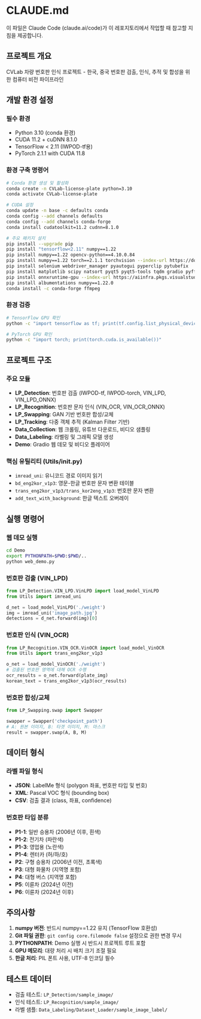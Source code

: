 # CLAUDE.md

이 파일은 Claude Code (claude.ai/code)가 이 레포지토리에서 작업할 때 참고할 지침을 제공합니다.

## 프로젝트 개요

CVLab 차량 번호판 인식 프로젝트 - 한국, 중국 번호판 검출, 인식, 추적 및 합성을 위한 컴퓨터 비전 파이프라인

## 개발 환경 설정

### 필수 환경
- Python 3.10 (conda 환경)
- CUDA 11.2 + cuDNN 8.1.0
- TensorFlow < 2.11 (IWPOD-tf용)
- PyTorch 2.1.1 with CUDA 11.8

### 환경 구축 명령어

```bash
# Conda 환경 생성 및 활성화
conda create -n CVLab-license-plate python=3.10
conda activate CVLab-license-plate

# CUDA 설정
conda update -n base -c defaults conda
conda config --add channels defaults
conda config --add channels conda-forge
conda install cudatoolkit=11.2 cudnn=8.1.0

# 주요 패키지 설치
pip install --upgrade pip
pip install "tensorflow<2.11" numpy==1.22
pip install numpy==1.22 opencv-python==4.10.0.84
pip install numpy==1.22 torch==2.1.1 torchvision --index-url https://download.pytorch.org/whl/cu118
pip install selenium webdriver_manager pyautogui pyperclip pytubefix
pip install matplotlib scipy natsort pyqt5 pyqt5-tools tqdm gradio pyffx
pip install onnxruntime-gpu --index-url https://aiinfra.pkgs.visualstudio.com/PublicPackages/_packaging/onnxruntime-cuda-11/pypi/simple/
pip install albumentations numpy==1.22.0
conda install -c conda-forge ffmpeg
```

### 환경 검증

```bash
# TensorFlow GPU 확인
python -c "import tensorflow as tf; print(tf.config.list_physical_devices('GPU'))"

# PyTorch GPU 확인
python -c "import torch; print(torch.cuda.is_available())"
```

## 프로젝트 구조

### 주요 모듈
- **LP_Detection**: 번호판 검출 (IWPOD-tf, IWPOD-torch, VIN_LPD, VIN_LPD_ONNX)
- **LP_Recognition**: 번호판 문자 인식 (VIN_OCR, VIN_OCR_ONNX)
- **LP_Swapping**: GAN 기반 번호판 합성/교체
- **LP_Tracking**: 다중 객체 추적 (Kalman Filter 기반)
- **Data_Collection**: 웹 크롤링, 유튜브 다운로드, 비디오 샘플링
- **Data_Labeling**: 라벨링 및 그래픽 모델 생성
- **Demo**: Gradio 웹 데모 및 비디오 플레이어

### 핵심 유틸리티 (Utils/__init__.py)
- `imread_uni`: 유니코드 경로 이미지 읽기
- `bd_eng2kor_v1p3`: 영문-한글 번호판 문자 변환 테이블
- `trans_eng2kor_v1p3/trans_kor2eng_v1p3`: 번호판 문자 변환
- `add_text_with_background`: 한글 텍스트 오버레이

## 실행 명령어

### 웹 데모 실행
```bash
cd Demo
export PYTHONPATH=$PWD:$PWD/..
python web_demo.py
```

### 번호판 검출 (VIN_LPD)
```python
from LP_Detection.VIN_LPD.VinLPD import load_model_VinLPD
from Utils import imread_uni

d_net = load_model_VinLPD('./weight')
img = imread_uni('image_path.jpg')
detections = d_net.forward(img)[0]
```

### 번호판 인식 (VIN_OCR)
```python
from LP_Recognition.VIN_OCR.VinOCR import load_model_VinOCR
from Utils import trans_eng2kor_v1p3

o_net = load_model_VinOCR('./weight')
# 검출된 번호판 영역에 대해 OCR 수행
ocr_results = o_net.forward(plate_img)
korean_text = trans_eng2kor_v1p3(ocr_results)
```

### 번호판 합성/교체
```python
from LP_Swapping.swap import Swapper

swapper = Swapper('checkpoint_path')
# A: 원본 이미지, B: 타겟 이미지, M: 마스크
result = swapper.swap(A, B, M)
```

## 데이터 형식

### 라벨 파일 형식
- **JSON**: LabelMe 형식 (polygon 좌표, 번호판 타입 및 번호)
- **XML**: Pascal VOC 형식 (bounding box)
- **CSV**: 검출 결과 (class, 좌표, confidence)

### 번호판 타입 분류
- **P1-1**: 일반 승용차 (2006년 이후, 흰색)
- **P1-2**: 전기차 (파란색)
- **P1-3**: 영업용 (노란색)
- **P1-4**: 렌터카 (허/하/호)
- **P2**: 구형 승용차 (2006년 이전, 초록색)
- **P3**: 대형 화물차 (지역명 포함)
- **P4**: 대형 버스 (지역명 포함)
- **P5**: 이륜차 (2024년 이전)
- **P6**: 이륜차 (2024년 이후)

## 주의사항

1. **numpy 버전**: 반드시 numpy==1.22 유지 (TensorFlow 호환성)
2. **Git 파일 권한**: `git config core.filemode false` 설정으로 권한 변경 무시
3. **PYTHONPATH**: Demo 실행 시 반드시 프로젝트 루트 포함
4. **GPU 메모리**: 대량 처리 시 배치 크기 조절 필요
5. **한글 처리**: PIL 폰트 사용, UTF-8 인코딩 필수

## 테스트 데이터

- 검출 테스트: `LP_Detection/sample_image/`
- 인식 테스트: `LP_Recognition/sample_image/`
- 라벨 샘플: `Data_Labeling/Dataset_Loader/sample_image_label/`